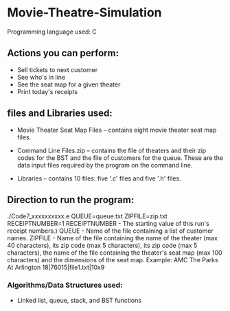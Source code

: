 # Movie-Theatre-Simulation
Programming language used: C

## Actions you can perform:
  - Sell tickets to next customer
  - See who's in line
  - See the seat map for a given theater
  - Print today's receipts

## files and Libraries used:  
  - Movie Theater Seat Map Files – contains eight movie theater seat map files.

  - Command Line Files.zip – contains the file of theaters and their zip codes for the BST and
  the file of customers for the queue. These are the data input files required by the program 
  on the command line.

  - Libraries – contains 10 files: five '.c' files and five '.h' files.



## Direction to run the program:
./Code7_xxxxxxxxxx.e QUEUE=queue.txt ZIPFILE=zip.txt RECEIPTNUMBER=1
RECEIPTNUMBER - The starting value of this run's receipt numbers.)
QUEUE - Name of the file containing a list of customer names.
ZIPFILE -  Name of the file containing the name of the theater (max 40 characters), its zip code (max 5 
characters), its zip code (max 5 characters), the name of the file containing the theater's seat map (max
100 characters) and the dimensions of the seat map.
Example: AMC The Parks At Arlington 18|76015|file1.txt|10x9



### Algorithms/Data Structures used:
- Linked list, queue, stack, and BST functions



